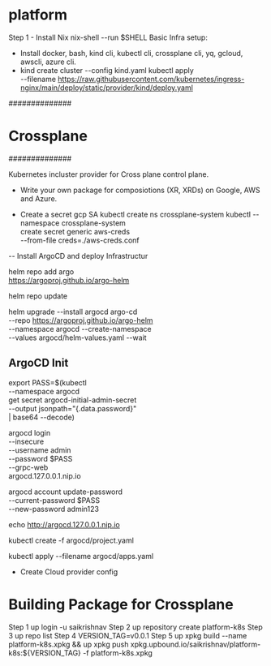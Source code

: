 # platform

Step 1 - Install Nix
nix-shell --run $SHELL
Basic Infra setup:
- Install docker, bash, kind cli, kubectl cli, crossplane cli, yq, gcloud, awscli, azure cli.
- kind create cluster --config kind.yaml
kubectl apply \
    --filename https://raw.githubusercontent.com/kubernetes/ingress-nginx/main/deploy/static/provider/kind/deploy.yaml

##############
# Crossplane #
##############

Kubernetes incluster provider for Cross plane control plane. 

- Write your own package for composiotions (XR, XRDs) on Google, AWS and Azure.

- Create a secret gcp SA 
kubectl create ns crossplane-system
kubectl --namespace crossplane-system \
    create secret generic aws-creds \
    --from-file creds=./aws-creds.conf



-- Install ArgoCD and deploy Infrastructur

helm repo add argo \
    https://argoproj.github.io/argo-helm

helm repo update

helm upgrade --install argocd argo-cd \
    --repo https://argoproj.github.io/argo-helm \
    --namespace argocd --create-namespace \
    --values argocd/helm-values.yaml --wait

## ArgoCD Init
export PASS=$(kubectl \
    --namespace argocd \
    get secret argocd-initial-admin-secret \
    --output jsonpath="{.data.password}" \
    | base64 --decode)

argocd login \
    --insecure \
    --username admin \
    --password $PASS \
    --grpc-web \
    argocd.127.0.0.1.nip.io

argocd account update-password \
    --current-password $PASS \
    --new-password admin123

echo http://argocd.127.0.0.1.nip.io

kubectl create -f argocd/project.yaml

kubectl apply --filename argocd/apps.yaml

- Create Cloud provider config

# Building Package for Crossplane

Step 1 up login -u saikrishnav 
Step 2 up repository create platform-k8s
Step 3 up repo list
Step 4 VERSION_TAG=v0.0.1
Step 5 up xpkg build --name platform-k8s.xpkg && up xpkg push xpkg.upbound.io/saikrishnav/platform-k8s:${VERSION_TAG} -f platform-k8s.xpkg